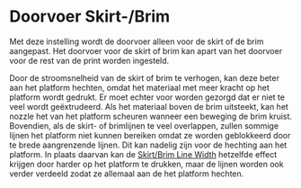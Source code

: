 Doorvoer Skirt-/Brim
====
Met deze instelling wordt de doorvoer alleen voor de skirt of de brim aangepast. Het doorvoer voor de skirt of brim kan apart van het doorvoer voor de rest van de print worden ingesteld.

Door de stroomsnelheid van de skirt of brim te verhogen, kan deze beter aan het platform hechten, omdat het materiaal met meer kracht op het platform wordt gedrukt. Er moet echter voor worden gezorgd dat er niet te veel wordt geëxtrudeerd. Als het materiaal boven de brim uitsteekt, kan het nozzle het van het platform scheuren wanneer een beweging de brim kruist. Bovendien, als de skirt- of brimlijnen te veel overlappen, zullen sommige lijnen het platform niet kunnen bereiken omdat ze worden geblokkeerd door te brede aangrenzende lijnen. Dit kan nadelig zijn voor de hechting aan het platform. In plaats daarvan kan de [Skirt/Brim Line Width](../resolution/skirt_brim_line_width.md) hetzelfde effect krijgen door harder op het platform te drukken, maar de lijnen worden ook verder verdeeld zodat ze allemaal aan de het platform hechten.